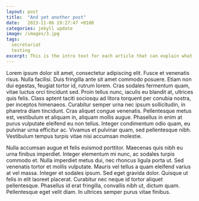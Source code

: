 ```yaml
---
layout: post
title:  "And yet another post"
date:   2023-11-06 19:27:47 +0100
categories: jekyll update
image: /images/3.jpg
tags:
  secretariat
  testing
excerpt: This is the intro text for each article that can explain what we are talking about and entice the reader to pursue their reading.
---
```


Lorem ipsum dolor sit amet, consectetur adipiscing elit. Fusce et venenatis risus. Nulla facilisi. Duis fringilla ante sit amet commodo posuere. Etiam non dui egestas, feugiat tortor id, rutrum lorem. Cras sodales fermentum quam, vitae luctus orci tincidunt sed. Proin tellus nunc, iaculis eu blandit at, ultrices quis felis. Class aptent taciti sociosqu ad litora torquent per conubia nostra, per inceptos himenaeos. Curabitur semper urna nec ipsum sollicitudin, in pharetra diam tincidunt. Cras aliquet congue venenatis. Pellentesque metus est, vestibulum et aliquam in, aliquam mollis augue. Phasellus in enim at purus vulputate eleifend eu non tellus. Integer condimentum odio quam, eu pulvinar urna efficitur ac. Vivamus et pulvinar quam, sed pellentesque nibh. Vestibulum tempus turpis vitae nisi accumsan molestie.

Nulla accumsan augue et felis euismod porttitor. Maecenas quis nibh eu urna finibus imperdiet. Integer elementum mi nunc, ac sodales turpis commodo et. Nulla imperdiet metus dui, nec rhoncus ligula porta ut. Sed venenatis tortor et mollis vulputate. Mauris vel tellus a quam eleifend varius at vel massa. Integer et sodales ipsum. Sed eget gravida dolor. Quisque ut felis in elit laoreet placerat. Curabitur nec neque id tortor aliquet pellentesque. Phasellus id erat fringilla, convallis nibh ut, dictum quam. Pellentesque eget velit diam. In ultrices semper purus vitae finibus.
